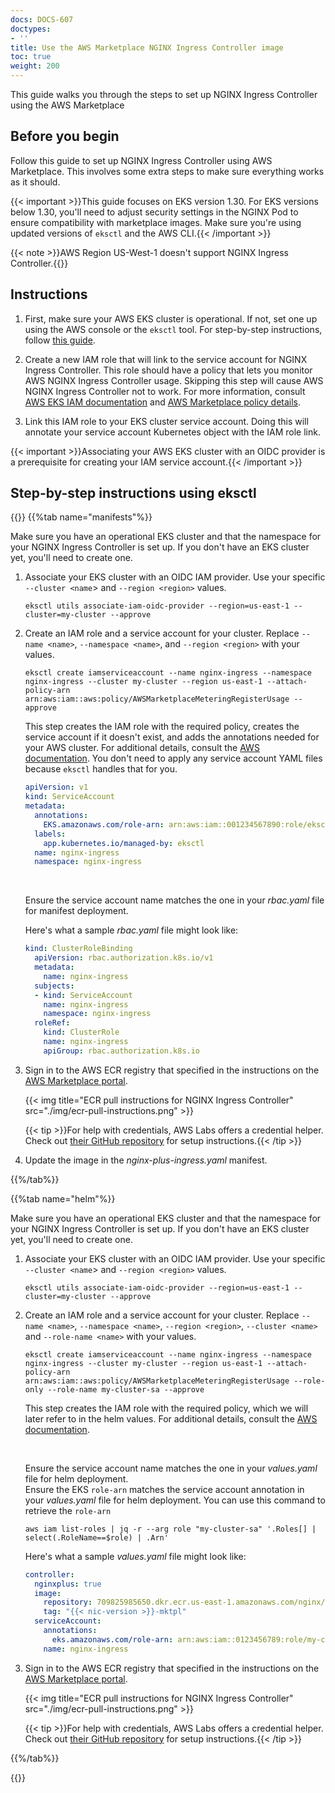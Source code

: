 ```yaml
---
docs: DOCS-607
doctypes:
- ''
title: Use the AWS Marketplace NGINX Ingress Controller image
toc: true
weight: 200
---
```


This guide walks you through the steps to set up NGINX Ingress Controller using the AWS Marketplace

## Before you begin

Follow this guide to set up NGINX Ingress Controller using AWS Marketplace. This involves some extra steps to make sure everything works as it should.

{{< important >}}This guide focuses on EKS version 1.30. For EKS versions below 1.30, you'll need to adjust security settings in the NGINX Pod to ensure compatibility with marketplace images. Make sure you're using updated versions of `eksctl` and the AWS CLI.{{< /important >}}

{{< note >}}AWS Region US-West-1 doesn't support NGINX Ingress Controller.{{</note>}}

## Instructions

1. First, make sure your AWS EKS cluster is operational. If not, set one up using the AWS console or the `eksctl` tool. For step-by-step instructions, follow [this guide](https://docs.aws.amazon.com/eks/latest/userguide/getting-started-eksctl.html).

2. Create a new IAM role that will link to the service account for NGINX Ingress Controller. This role should have a policy that lets you monitor AWS NGINX Ingress Controller usage. Skipping this step will cause AWS NGINX Ingress Controller not to work. For more information, consult [AWS EKS IAM documentation](https://docs.aws.amazon.com/eks/latest/userguide/associate-service-account-role.html) and [AWS Marketplace policy details](https://docs.aws.amazon.com/marketplace/latest/userguide/iam-user-policy-for-aws-marketplace-actions.html).

3. Link this IAM role to your EKS cluster service account. Doing this will annotate your service account Kubernetes object with the IAM role link.

{{< important >}}Associating your AWS EKS cluster with an OIDC provider is a prerequisite for creating your IAM service account.{{< /important >}}




## Step-by-step instructions using eksctl
{{<tabs name="install-aws">}}
{{%tab name="manifests"%}}

Make sure you have an operational EKS cluster and that the namespace for your NGINX Ingress Controller is set up. If you don't have an EKS cluster yet, you'll need to create one.

1. Associate your EKS cluster with an OIDC IAM provider. Use your specific `--cluster <name`> and `--region <region>` values.

    ``` shell
    eksctl utils associate-iam-oidc-provider --region=us-east-1 --cluster=my-cluster --approve
    ```

2. Create an IAM role and a service account for your cluster. Replace `--name <name>`, `--namespace <name>`, and `--region <region>` with your values.

    ``` shell
    eksctl create iamserviceaccount --name nginx-ingress --namespace nginx-ingress --cluster my-cluster --region us-east-1 --attach-policy-arn arn:aws:iam::aws:policy/AWSMarketplaceMeteringRegisterUsage --approve
    ```

    This step creates the IAM role with the required policy, creates the service account if it doesn't exist, and adds the annotations needed for your AWS cluster. For additional details, consult the [AWS documentation](https://docs.aws.amazon.com/eks/latest/userguide/create-service-account-iam-policy-and-role.html). You don't need to apply any service account YAML files because `eksctl` handles that for you.

    ``` yaml
    apiVersion: v1
    kind: ServiceAccount
    metadata:
      annotations:
        EKS.amazonaws.com/role-arn: arn:aws:iam::001234567890:role/eksctl-my-cluster-iamserviceaccount-Role1-IJJ6CF9Y8IPY
      labels:
        app.kubernetes.io/managed-by: eksctl
      name: nginx-ingress
      namespace: nginx-ingress
    ```

    <br>

    Ensure the service account name matches the one in your _rbac.yaml_ file for manifest deployment.

    Here's what a sample _rbac.yaml_ file might look like:

    ``` yaml
    kind: ClusterRoleBinding
      apiVersion: rbac.authorization.k8s.io/v1
      metadata:
        name: nginx-ingress
      subjects:
      - kind: ServiceAccount
        name: nginx-ingress
        namespace: nginx-ingress
      roleRef:
        kind: ClusterRole
        name: nginx-ingress
        apiGroup: rbac.authorization.k8s.io
    ```

3. Sign in to the AWS ECR registry that specified in the instructions on the [AWS Marketplace portal](https://aws.amazon.com/marketplace/pp/prodview-fx3faxl7zqeau?sr=0-1&ref_=beagle&applicationId=AWSMPContessa).

    {{< img title="ECR pull instructions for NGINX Ingress Controller" src="./img/ecr-pull-instructions.png" >}}

    {{< tip >}}For help with credentials, AWS Labs offers a credential helper. Check out [their GitHub repository](https://github.com/awslabs/amazon-ecr-credential-helper) for setup instructions.{{< /tip >}}


4. Update the image in the _nginx-plus-ingress.yaml_ manifest.

{{%/tab%}}

{{%tab name="helm"%}}

Make sure you have an operational EKS cluster and that the namespace for your NGINX Ingress Controller is set up. If you don't have an EKS cluster yet, you'll need to create one.

1. Associate your EKS cluster with an OIDC IAM provider. Use your specific `--cluster <name`> and `--region <region>` values.

    ``` shell
    eksctl utils associate-iam-oidc-provider --region=us-east-1 --cluster=my-cluster --approve
    ```

2. Create an IAM role and a service account for your cluster. Replace `--name <name>`, `--namespace <name>`, `--region <region>`, `--cluster <name>` and `--role-name <name>` with your values.

    ``` shell
    eksctl create iamserviceaccount --name nginx-ingress --namespace nginx-ingress --cluster my-cluster --region us-east-1 --attach-policy-arn arn:aws:iam::aws:policy/AWSMarketplaceMeteringRegisterUsage --role-only --role-name my-cluster-sa --approve
    ```

    This step creates the IAM role with the required policy, which we will later refer to in the helm values. For additional details, consult the [AWS documentation](https://docs.aws.amazon.com/eks/latest/userguide/create-service-account-iam-policy-and-role.html).

    <br>

    Ensure the service account name matches the one in your _values.yaml_ file for helm deployment.  
    Ensure the EKS `role-arn` matches the service account annotation in your _values.yaml_ file for helm deployment.  You can use this command to retrieve the `role-arn`
    ``` shell
    aws iam list-roles | jq -r --arg role "my-cluster-sa" '.Roles[] | select(.RoleName==$role) | .Arn'
    ```

    Here's what a sample _values.yaml_ file might look like:

    ``` yaml
    controller:
      nginxplus: true
      image:
        repository: 709825985650.dkr.ecr.us-east-1.amazonaws.com/nginx/nginx-plus-ingress
        tag: "{{< nic-version >}}-mktpl"
      serviceAccount:
        annotations:
          eks.amazonaws.com/role-arn: arn:aws:iam::0123456789:role/my-cluster-sa
        name: nginx-ingress
    ```

3. Sign in to the AWS ECR registry that specified in the instructions on the [AWS Marketplace portal](https://aws.amazon.com/marketplace/pp/prodview-fx3faxl7zqeau?sr=0-1&ref_=beagle&applicationId=AWSMPContessa).

    {{< img title="ECR pull instructions for NGINX Ingress Controller" src="./img/ecr-pull-instructions.png" >}}

    {{< tip >}}For help with credentials, AWS Labs offers a credential helper. Check out [their GitHub repository](https://github.com/awslabs/amazon-ecr-credential-helper) for setup instructions.{{< /tip >}}

{{%/tab%}}

{{</tabs>}}

